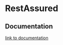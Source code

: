 # RestAssured

## Documentation
[link to documentation](https://github.com/rest-assured/rest-assured/wiki/Usage)



